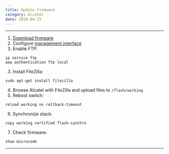 ```yaml
---
title: Update firmware
category: Alcatel
date: 2019-04-15
---
```


-----

1. [Download firmware](http://support.alcadis.nl/downloads/Alcatel-Lucent/OmniSwitch/OS6850%20-%20EOS/)
2. Configure [management interface](/alcatel/cheatsheet.html#ip)
3. Enable FTP:
```
ip service ftp
aaa authentication ftp local
```
3. Install FileZilla:
```
sudo apt-get install filezilla
```
4. Browse Alcatel with FileZilla and upload files to `/flash/working`
5. Reboot switch:
```
reload working no rollback-timeout
```
6. Synchronize stack:
```
copy working certified flash-synchro
```
7. Check firmware:
```
show microcode
```

-----
